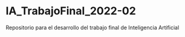 # IA_TrabajoFinal_2022-02
Repositorio para el desarrollo del trabajo final de Inteligencia Artificial
